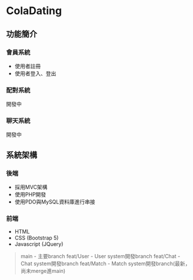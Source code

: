 # ColaDating

## 功能簡介

### 會員系統

- 使用者註冊
- 使用者登入、登出

### 配對系統

開發中

### 聊天系統

開發中

## 系統架構

### 後端

- 採用MVC架構
- 使用PHP開發
- 使用PDO與MySQL資料庫進行串接


### 前端 

- HTML
- CSS (Bootstrap 5)
- Javascript (JQuery)


> main - 主要branch
> feat/User - User system開發branch
> feat/Chat - Chat system開發branch
> feat/Match - Match system開發branch(最新，尚未merge進main)